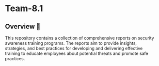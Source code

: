 # Team-8.1
## Overview 👀
This repository contains a collection of comprehensive reports on security awareness training programs. The reports aim to provide insights, strategies, and best practices for developing and delivering effective training to educate employees about potential threats and promote safe practices.
